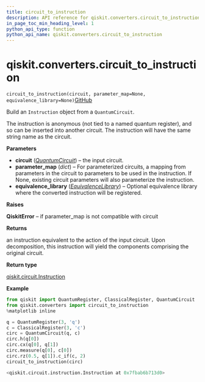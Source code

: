 ```yaml
---
title: circuit_to_instruction
description: API reference for qiskit.converters.circuit_to_instruction
in_page_toc_min_heading_level: 1
python_api_type: function
python_api_name: qiskit.converters.circuit_to_instruction
---
```


<span id="qiskit-converters-circuit-to-instruction" />

# qiskit.converters.circuit\_to\_instruction

<span id="qiskit.converters.circuit_to_instruction" />

`circuit_to_instruction(circuit, parameter_map=None, equivalence_library=None)`[GitHub](https://github.com/qiskit/qiskit/tree/stable/0.16/qiskit/converters/circuit_to_instruction.py "view source code")

Build an `Instruction` object from a `QuantumCircuit`.

The instruction is anonymous (not tied to a named quantum register), and so can be inserted into another circuit. The instruction will have the same string name as the circuit.

**Parameters**

*   **circuit** ([*QuantumCircuit*](qiskit.circuit.QuantumCircuit "qiskit.circuit.QuantumCircuit")) – the input circuit.
*   **parameter\_map** (*dict*) – For parameterized circuits, a mapping from parameters in the circuit to parameters to be used in the instruction. If None, existing circuit parameters will also parameterize the instruction.
*   **equivalence\_library** ([*EquivalenceLibrary*](qiskit.circuit.EquivalenceLibrary "qiskit.circuit.EquivalenceLibrary")) – Optional equivalence library where the converted instruction will be registered.

**Raises**

**QiskitError** – if parameter\_map is not compatible with circuit

**Returns**

an instruction equivalent to the action of the input circuit. Upon decomposition, this instruction will yield the components comprising the original circuit.

**Return type**

[qiskit.circuit.Instruction](qiskit.circuit.Instruction "qiskit.circuit.Instruction")

**Example**

```python
from qiskit import QuantumRegister, ClassicalRegister, QuantumCircuit
from qiskit.converters import circuit_to_instruction
%matplotlib inline

q = QuantumRegister(3, 'q')
c = ClassicalRegister(3, 'c')
circ = QuantumCircuit(q, c)
circ.h(q[0])
circ.cx(q[0], q[1])
circ.measure(q[0], c[0])
circ.rz(0.5, q[1]).c_if(c, 2)
circuit_to_instruction(circ)
```

```python
<qiskit.circuit.instruction.Instruction at 0x7fbab6b713d0>
```

